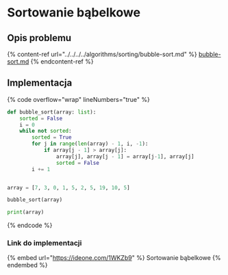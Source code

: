 # Sortowanie bąbelkowe

## Opis problemu

{% content-ref url="../../../../algorithms/sorting/bubble-sort.md" %}
[bubble-sort.md](../../../../algorithms/sorting/bubble-sort.md)
{% endcontent-ref %}

## Implementacja

{% code overflow="wrap" lineNumbers="true" %}
```python
def bubble_sort(array: list):
	sorted = False
	i = 0
	while not sorted:
		sorted = True
		for j in range(len(array) - 1, i, -1):
			if array[j - 1] > array[j]:
				array[j], array[j - 1] = array[j-1], array[j]
				sorted = False
		i += 1


array = [7, 3, 0, 1, 5, 2, 5, 19, 10, 5]

bubble_sort(array)

print(array)
```
{% endcode %}

### Link do implementacji

{% embed url="https://ideone.com/1WKZb9" %}
Sortowanie bąbelkowe
{% endembed %}